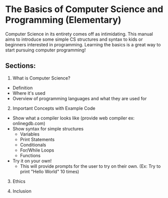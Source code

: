 # The Basics of Computer Science and Programming (Elementary)

Computer Science in its entirety comes off as intimidating. This manual aims to introduce some simple CS structures and syntax to kids or beginners interested in programming. Learning the basics is a great way to start pursuing computer programming!

## Sections: 

1. What is Computer Science?
* Definition
* Where it's used
* Overview of programming languages and what they are used for

2. Important Concepts with Example Code
* Show what a compiler looks like (provide web compiler ex: onlinegdb.com)
* Show syntax for simple structures
  * Variables
  * Print Statements
  * Conditionals
  * For/While Loops
  * Functions
* Try it on your own!
  * This will provide prompts for the user to try on their own. (Ex: Try to print "Hello World" 10 times)

3. Ethics

4. Inclusion

